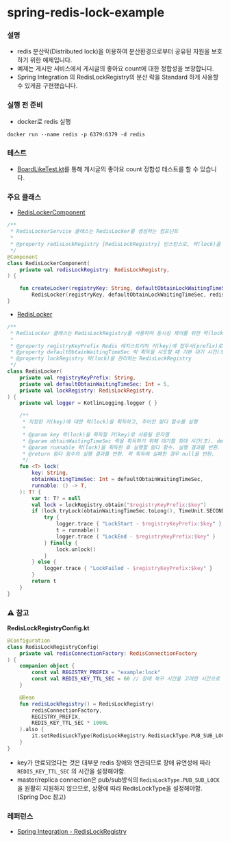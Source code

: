 # spring-redis-lock-example
### 설명
- redis 분산락(Distributed lock)을 이용하여 분산환경으로부터 공유된 자원을 보호하기 위한 예제입니다.
- 예제는 게시판 서비스에서 게시글의 좋아요 count에 대한 정합성을 보장합니다.
- Spring Integration 의 RedisLockRegistry의 분산 락을 Standard 하게 사용할 수 있게끔 구현했습니다. 

### 실행 전 준비
- docker로 redis 실행
```
docker run --name redis -p 6379:6379 -d redis
```

### 테스트
- [BoardLikeTest.kt](src/test/kotlin/org/practice/lock/BoardLikeTest.kt)를 통해 게시글의 좋아요 count 정합성 테스트를 할 수 있습니다.

### 주요 클래스
- [RedisLockerComponent](src/main/kotlin/org/practice/lock/util/RedisLockerComponent.kt)
```kotlin
/**
 * RedisLockerService 클래스는 RedisLocker를 생성하는 컴포넌트
 *
 * @property redisLockRegistry [RedisLockRegistry] 인스턴스로, 락(lock)을 관리
 */
@Component
class RedisLockerComponent(
    private val redisLockRegistry: RedisLockRegistry,
) {

    fun createLocker(registryKey: String, defaultObtainLockWaitingTimeSec: Int = 5) =
        RedisLocker(registryKey, defaultObtainLockWaitingTimeSec, redisLockRegistry)
}
```

- [RedisLocker](src/main/kotlin/org/practice/lock/util/RedisLocker.kt)
```kotlin
/**
 * RedisLocker 클래스는 RedisLockRegistry를 사용하여 동시성 제어를 위한 락(lock)
 *
 * @property registryKeyPrefix Redis 레지스트리의 키(key)에 접두사(prefix)로 사용될 문자열
 * @property defaultObtainWaitingTimeSec 락 획득을 시도할 때 기본 대기 시간(초). default 5초
 * @property lockRegistry 락(lock)을 관리하는 RedisLockRegistry
 */
class RedisLocker(
    private val registryKeyPrefix: String,
    private val defaultObtainWaitingTimeSec: Int = 5,
    private val lockRegistry: RedisLockRegistry,
) {
    private val logger = KotlinLogging.logger { }

    /**
     * 지정된 키(key)에 대한 락(lock)을 획득하고, 주어진 람다 함수를 실행
     *
     * @param key 락(lock)을 획득할 키(key)로 사용될 문자열
     * @param obtainWaitingTimeSec 락을 획득하기 위해 대기할 최대 시간(초). default [defaultObtainWaitingTimeSec]
     * @param runnable 락(lock)을 획득한 후 실행할 람다 함수. 실행 결과를 반환.
     * @return 람다 함수의 실행 결과를 반환. 락 획득에 실패한 경우 null을 반환.
     */
    fun <T> lock(
        key: String,
        obtainWaitingTimeSec: Int = defaultObtainWaitingTimeSec,
        runnable: () -> T,
    ): T? {
        var t: T? = null
        val lock = lockRegistry.obtain("$registryKeyPrefix:$key")
        if (lock.tryLock(obtainWaitingTimeSec.toLong(), TimeUnit.SECONDS)) {
            try {
                logger.trace { "LockStart - $registryKeyPrefix:$key" }
                t = runnable()
                logger.trace { "LockEnd - $registryKeyPrefix:$key" }
            } finally {
                lock.unlock()
            }
        } else {
            logger.trace { "LockFailed - $registryKeyPrefix:$key" }
        }
        return t
    }
}
```

### ⚠️ 참고
**RedisLockRegistryConfig.kt**
```kotlin
@Configuration
class RedisLockRegistryConfig(
    private val redisConnectionFactory: RedisConnectionFactory
) {
    companion object {
        const val REGISTRY_PREFIX = "example:lock"
        const val REDIS_KEY_TTL_SEC = 60 // 장애 복구 시간을 고려한 시간으로 설정해야함.
    }

    @Bean
    fun redisLockRegistry() = RedisLockRegistry(
        redisConnectionFactory,
        REGISTRY_PREFIX,
        REDIS_KEY_TTL_SEC * 1000L
    ).also {
        it.setRedisLockType(RedisLockRegistry.RedisLockType.PUB_SUB_LOCK) // spring docs 에 따라 PUB_SUB_LOCK 으로 설정
    }
}
```
- key가 만료되었다는 것은 대부분 redis 장애와 연관되므로 장애 유연성에 따라 `REDIS_KEY_TTL_SEC` 의 시간을 설정해야함.
- master/replica connection은 pub/sub방식의 `RedisLockType.PUB_SUB_LOCK`을 원활히 지원하지 않으므로, 상황에 따라 RedisLockType을 설정해야함. (Spring Doc 참고)

### 레퍼런스
- [Spring Integration - RedisLockRegistry](https://docs.spring.io/spring-integration/reference/redis.html#redis-lock-registry)
